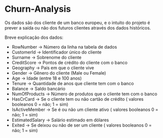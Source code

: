 # Churn-Analysis

Os dados são dos cliente de um banco europeu, e o intuito do projeto é prever a saída ou não dos futuros clientes através dos dados históricos.

Breve explicação dos dados:

- RowNumber -> Número da linha na tabela de dados
- CustomerId -> Identificador único do cliente
- Surname -> Sobrenome do cliente
- CreditScore -> Pontos de crédito do cliente com o banco
- Geography -> País em que o cliente vive
- Gender -> Gênero do cliente (Male ou Female)
- Age -> Idade (entre 18 e 100 anos)
- Tenure -> Quantidade de anos que cliente tem com o banco
- Balance -> Saldo bancário
- NumOfProducts -> Número de produtos que o cliente tem com o banco
- HasCrCard -> Se o cliente tem ou não cartão de crédito ( valores booleanos 0 = não; 1 = sim)
- IsActiveMember -> Se é ou não um cliente ativo ( valores booleanos 0 = não; 1 = sim)
- EstimatedSalary -> Salário estimado em dólares
- Exited -> Se deixou ou não de ser um cliente ( valores booleanos 0 = não; 1 = sim)
